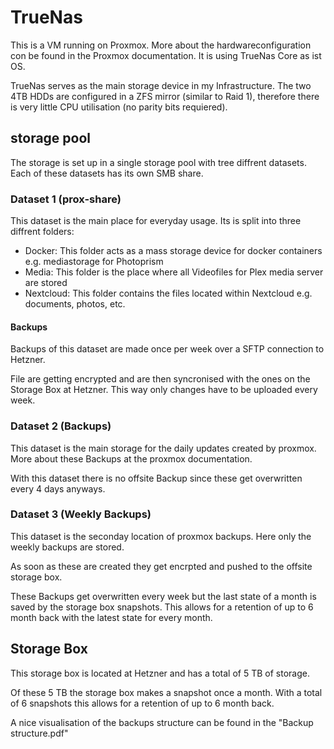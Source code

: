# TrueNas

This is a VM running on Proxmox. More about the hardwareconfiguration con be found in the Proxmox documentation.
It is using TrueNas Core as ist OS.

TrueNas serves as the main storage device in my Infrastructure.
The two 4TB HDDs are configured in a ZFS mirror (similar to Raid 1), therefore there is very little CPU utilisation (no parity bits requiered).

## storage pool

The storage is set up in a single storage pool with tree diffrent datasets. Each of these datasets has its own SMB share.

### Dataset 1 (prox-share)
This dataset is the main place for everyday usage. Its is split into three diffrent folders:
* Docker: This folder acts as a mass storage device for docker containers e.g. mediastorage for Photoprism
* Media: This folder is the place where all Videofiles for Plex media server are stored
* Nextcloud: This folder contains the files located within Nextcloud e.g. documents, photos, etc.

#### Backups
Backups of this dataset are made once per week over a SFTP connection to Hetzner. 

File are getting encrypted and are then syncronised with the ones on the Storage Box at Hetzner.
This way only changes have to be uploaded every week.

### Dataset 2 (Backups)
This dataset is the main storage for the daily updates created by proxmox.
More about these Backups at the proxmox documentation.

With this dataset there is no offsite Backup since these get overwritten every 4 days anyways.

### Dataset 3 (Weekly Backups)
This dataset is the seconday location of proxmox backups.
Here only the weekly backups are stored.

As soon as these are created they get encrpted and pushed to the offsite storage box.

These Backups get overwritten every week but the last state of a month is saved by the storage box snapshots.
This allows for a retention of up to 6 month back with the latest state for every month.

## Storage Box
This storage box is located at Hetzner and has a total of 5 TB of storage.

Of these 5 TB the storage box makes a snapshot once a month.
With a total of 6 snapshots this allows for a retention of up to 6 month back.

A nice visualisation of the backups structure can be found in the "Backup structure.pdf"

